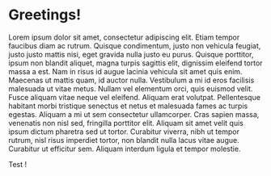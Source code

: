# Greetings!

Lorem ipsum dolor sit amet, consectetur adipiscing elit. Etiam tempor faucibus diam ac rutrum. Quisque condimentum, justo non vehicula feugiat, justo justo mattis nisi, eget gravida nulla justo eu purus. Quisque porttitor, ipsum non blandit aliquet, magna turpis sagittis elit, dignissim eleifend tortor massa a est. Nam in risus id augue lacinia vehicula sit amet quis enim. Maecenas ut mattis quam, id auctor nulla. Vestibulum a mi id eros facilisis malesuada ut vitae metus. Nullam vel elementum orci, quis euismod velit. Fusce aliquam vitae neque vel eleifend. Aliquam erat volutpat. Pellentesque habitant morbi tristique senectus et netus et malesuada fames ac turpis egestas. Aliquam a mi ut sem consectetur ullamcorper. Cras sapien massa, venenatis non nisl sed, fringilla porttitor elit. Aliquam sit amet velit quis ipsum dictum pharetra sed ut tortor. Curabitur viverra, nibh ut tempor rutrum, nisl risus imperdiet tortor, non blandit nulla lacus vitae augue. Curabitur ut efficitur sem. Aliquam interdum ligula et tempor molestie.

Test !
